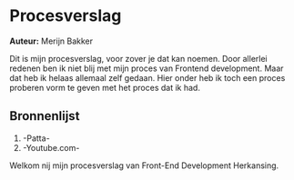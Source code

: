 # Procesverslag

**Auteur:** Merijn Bakker

Dit is mijn procesverslag, voor zover je dat kan noemen. Door allerlei redenen ben ik niet blij met mijn proces van Frontend development. Maar dat heb ik helaas allemaal zelf gedaan.
Hier onder heb ik toch een proces proberen vorm te geven met het proces dat ik had.

## Bronnenlijst

1. -Patta-
2. -Youtube.com-

Welkom nij mijn procesverslag van Front-End Development Herkansing.
